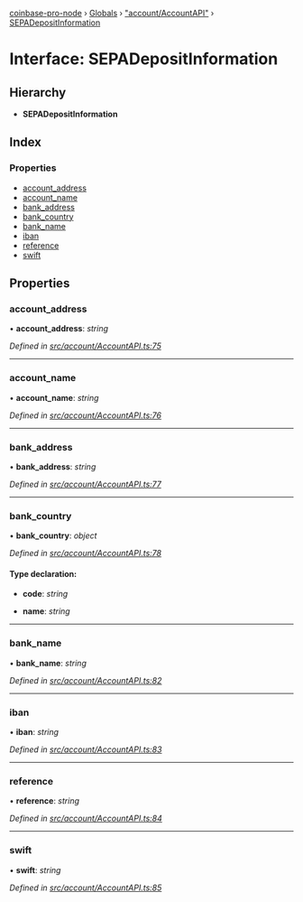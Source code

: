 [coinbase-pro-node](../README.md) › [Globals](../globals.md) › ["account/AccountAPI"](../modules/_account_accountapi_.md) › [SEPADepositInformation](_account_accountapi_.sepadepositinformation.md)

# Interface: SEPADepositInformation

## Hierarchy

- **SEPADepositInformation**

## Index

### Properties

- [account_address](_account_accountapi_.sepadepositinformation.md#account_address)
- [account_name](_account_accountapi_.sepadepositinformation.md#account_name)
- [bank_address](_account_accountapi_.sepadepositinformation.md#bank_address)
- [bank_country](_account_accountapi_.sepadepositinformation.md#bank_country)
- [bank_name](_account_accountapi_.sepadepositinformation.md#bank_name)
- [iban](_account_accountapi_.sepadepositinformation.md#iban)
- [reference](_account_accountapi_.sepadepositinformation.md#reference)
- [swift](_account_accountapi_.sepadepositinformation.md#swift)

## Properties

### account_address

• **account_address**: _string_

_Defined in [src/account/AccountAPI.ts:75](https://github.com/bennyn/coinbase-pro-node/blob/6dc414a/src/account/AccountAPI.ts#L75)_

---

### account_name

• **account_name**: _string_

_Defined in [src/account/AccountAPI.ts:76](https://github.com/bennyn/coinbase-pro-node/blob/6dc414a/src/account/AccountAPI.ts#L76)_

---

### bank_address

• **bank_address**: _string_

_Defined in [src/account/AccountAPI.ts:77](https://github.com/bennyn/coinbase-pro-node/blob/6dc414a/src/account/AccountAPI.ts#L77)_

---

### bank_country

• **bank_country**: _object_

_Defined in [src/account/AccountAPI.ts:78](https://github.com/bennyn/coinbase-pro-node/blob/6dc414a/src/account/AccountAPI.ts#L78)_

#### Type declaration:

- **code**: _string_

- **name**: _string_

---

### bank_name

• **bank_name**: _string_

_Defined in [src/account/AccountAPI.ts:82](https://github.com/bennyn/coinbase-pro-node/blob/6dc414a/src/account/AccountAPI.ts#L82)_

---

### iban

• **iban**: _string_

_Defined in [src/account/AccountAPI.ts:83](https://github.com/bennyn/coinbase-pro-node/blob/6dc414a/src/account/AccountAPI.ts#L83)_

---

### reference

• **reference**: _string_

_Defined in [src/account/AccountAPI.ts:84](https://github.com/bennyn/coinbase-pro-node/blob/6dc414a/src/account/AccountAPI.ts#L84)_

---

### swift

• **swift**: _string_

_Defined in [src/account/AccountAPI.ts:85](https://github.com/bennyn/coinbase-pro-node/blob/6dc414a/src/account/AccountAPI.ts#L85)_
